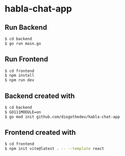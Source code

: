 # habla-chat-app

## Run Backend
```bash
$ cd backend
$ go run main.go
```
## Run Frontend
```bash
$ cd frontend
$ npm install
$ npm run dev
```
## Backend created with
```bash
$ cd backend
$ GO111MODULE=on
$ go mod init github.com/diogothedev/habla-chat-app
```
## Frontend created with
```bash
$ cd frontend
$ npm init vite@latest . -- --template react
```